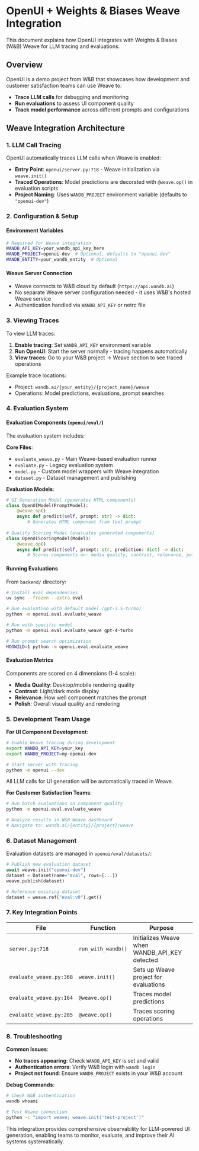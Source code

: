# OpenUI + Weights & Biases Weave Integration

This document explains how OpenUI integrates with Weights & Biases (W&B) Weave for LLM tracing and evaluations.

## Overview

OpenUI is a demo project from W&B that showcases how development and customer satisfaction teams can use Weave to:
- **Trace LLM calls** for debugging and monitoring
- **Run evaluations** to assess UI component quality
- **Track model performance** across different prompts and configurations

## Weave Integration Architecture

### 1. LLM Call Tracing

OpenUI automatically traces LLM calls when Weave is enabled:

- **Entry Point**: `openui/server.py:718` - Weave initialization via `weave.init()`
- **Traced Operations**: Model predictions are decorated with `@weave.op()` in evaluation scripts
- **Project Naming**: Uses `WANDB_PROJECT` environment variable (defaults to `"openui-dev"`)

### 2. Configuration & Setup

#### Environment Variables
```bash
# Required for Weave integration
WANDB_API_KEY=your_wandb_api_key_here
WANDB_PROJECT=openui-dev  # Optional, defaults to "openui-dev" 
WANDB_ENTITY=your_wandb_entity  # Optional
```

#### Weave Server Connection
- Weave connects to W&B cloud by default (`https://api.wandb.ai`)
- No separate Weave server configuration needed - it uses W&B's hosted Weave service
- Authentication handled via `WANDB_API_KEY` or netrc file

### 3. Viewing Traces

To view LLM traces:

1. **Enable tracing**: Set `WANDB_API_KEY` environment variable
2. **Run OpenUI**: Start the server normally - tracing happens automatically  
3. **View traces**: Go to your W&B project → Weave section to see traced operations

Example trace locations:
- Project: `wandb.ai/{your_entity}/{project_name}/weave`
- Operations: Model predictions, evaluations, prompt searches

### 4. Evaluation System

#### Evaluation Components (`openui/eval/`)

The evaluation system includes:

**Core Files**:
- `evaluate_weave.py` - Main Weave-based evaluation runner
- `evaluate.py` - Legacy evaluation system  
- `model.py` - Custom model wrappers with Weave integration
- `dataset.py` - Dataset management and publishing

**Evaluation Models**:
```python
# UI Generation Model (generates HTML components)
class OpenUIModel(PromptModel):
    @weave.op()
    async def predict(self, prompt: str) -> dict:
        # Generates HTML component from text prompt
        
# Quality Scoring Model (evaluates generated components)  
class OpenUIScoringModel(Model):
    @weave.op()
    async def predict(self, prompt: str, prediction: dict) -> dict:
        # Scores components on: media quality, contrast, relevance, polish
```

#### Running Evaluations

From `backend/` directory:

```bash
# Install eval dependencies
uv sync --frozen --extra eval

# Run evaluation with default model (gpt-3.5-turbo)
python -m openui.eval.evaluate_weave

# Run with specific model
python -m openui.eval.evaluate_weave gpt-4-turbo

# Run prompt search optimization
HOGWILD=1 python -m openui.eval.evaluate_weave
```

#### Evaluation Metrics

Components are scored on 4 dimensions (1-4 scale):
- **Media Quality**: Desktop/mobile rendering quality
- **Contrast**: Light/dark mode display  
- **Relevance**: How well component matches the prompt
- **Polish**: Overall visual quality and rendering

### 5. Development Team Usage

**For UI Component Development**:
```bash
# Enable Weave tracing during development
export WANDB_API_KEY=your_key
export WANDB_PROJECT=my-openui-dev

# Start server with tracing
python -m openui --dev
```

All LLM calls for UI generation will be automatically traced in Weave.

**For Customer Satisfaction Teams**:
```bash
# Run batch evaluations on component quality
python -m openui.eval.evaluate_weave

# Analyze results in W&B Weave dashboard
# Navigate to: wandb.ai/{entity}/{project}/weave
```

### 6. Dataset Management

Evaluation datasets are managed in `openui/eval/datasets/`:

```python
# Publish new evaluation dataset
await weave.init("openui-dev")
dataset = Dataset(name="eval", rows=[...])
weave.publish(dataset)

# Reference existing dataset  
dataset = weave.ref("eval:v0").get()
```

### 7. Key Integration Points

| File | Function | Purpose |
|------|----------|---------|
| `server.py:718` | `run_with_wandb()` | Initializes Weave when WANDB_API_KEY detected |
| `evaluate_weave.py:368` | `weave.init()` | Sets up Weave project for evaluations |
| `evaluate_weave.py:164` | `@weave.op()` | Traces model predictions |
| `evaluate_weave.py:285` | `@weave.op()` | Traces scoring operations |

### 8. Troubleshooting

**Common Issues**:
- **No traces appearing**: Check `WANDB_API_KEY` is set and valid
- **Authentication errors**: Verify W&B login with `wandb login`  
- **Project not found**: Ensure `WANDB_PROJECT` exists in your W&B account

**Debug Commands**:
```bash
# Check W&B authentication
wandb whoami

# Test Weave connection
python -c "import weave; weave.init('test-project')"
```

This integration provides comprehensive observability for LLM-powered UI generation, enabling teams to monitor, evaluate, and improve their AI systems systematically.